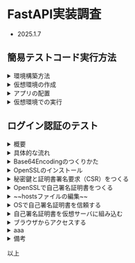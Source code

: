 
# FastAPI実装調査
- 2025.1.7

## 簡易テストコード実行方法

<details><summary>環境構築方法</summary>

### インストール
```bash
pip install fastapi uvicorn
```
</details>


<details><summary>仮想環境の作成</summary>

#### 仮想環境の作成

1. 実装調査パスを ```cmd``` で開く
```C:\Users\tensy\OneDrive\ドキュメント\okuma\お弁当注文システム\実装調査```
2. 仮想環境を作成
   ```python -m venv env```
</details>

<details><summary>アプリの配置</summary>

#### アプリの配置
3. 以下のappの含まれる```main.py```ファイルを配置する
```python
from fastapi import FastAPI

app = FastAPI()

@app.get("/")
def read_root():
    return {"message": "Hello World"}

@app.get("/items/{item_id}")
def read_item(item_id: int, q: str = None):
    return {"item_id": item_id, "q": q}
```
</details>

<details><summary>仮想環境での実行</summary>

#### 仮想環境での実行
4. 仮想環境をactivateする
   ```.\env\Scripts\activate```
5. コマンドプロンプトでサーバにプログラムをロードする。
   ```uvicorn main:app --reload```
6. ブラウザで URLに移動する。<br />
   ```http://127.0.0.1:8000```<br />
   ```http://127.0.0.1:8000/items/1?q=test```<br />
   ```http://127.0.0.1:8000/login/001?password=testPass```<br />
7. 終了する
    ```Ctrl + C```
8. 仮想環境を終了する
   ```deactivate```
</details>

## ログイン認証のテスト

<details><summary>概要</summary>

#### 概要
##### サーバーに毎回ログオン不要にするため、サーバーからシグネチャー(Base64Encodingの暗号化文字列)をもらい、それを使って毎回認証の代わりとする。
   1. ユーザーはNFCタグを読み込むと、初回の場合はユーザーIDを登録してサーバーから”シグネチャ”をもらう（シグネチャの中身はBase64Encode文字列）
   2. 2回目以降はそのシグネチャと注文件数でサーバーにアクセスすると注文になる。
   3. シグネチャが古くなると注文できなくなる。再度ユーザーIDで登録（期間延長）する。
   4. シグネチャーはCookieに保存する予定。
</details>

<details><summary>具体的な流れ</summary>

#### 具体的な流れ
- 登録URLと注文URLは兼用である。
- もし注文URLのみでシグネチャ無し
   - 初期登録画面もしくはユーザーログオン画面に遷移する。
- もし注文URL+シグネチャあり
   - 登録修正画面に遷移する。
- もし登録URL以外にアクセスする
   - アクセスエラーを表示する。
- 初期登録が正常に完了する
   - ユーザーにシグネチャを返す。
- ユーザーは自身のスマホに、シグネチャを保存する。

- 次回からユーザーは注文URLにユーザーのシグネチャと数量を付加してアクセスする。
- サーバーはシグネチャを検証する
   - シグネチャが正しくない
      - エラーを表示する。　
   - シグネチャが正しい
      - 正常な注文処理とする。
</details>

<details><summary>Base64Encodingのつくりかた</summary>

#### Base64Encodingのつくりかた
- ローカル環境ではOpenSSLで自己署名証明書を作る。
- これだけは必ず守るようにする！
   1. httpsを必ず使う
   2. 暗号化アルゴリズムをnone（署名なし）にしない
   3. トークンのライフサイクルをできるだけ適切にしてリフレッシュする
</details>

<details><summary>OpenSSLのインストール</summary>

#### ローカル環境にOpenSSLのインストール
1. [ガイドを読む](https://atmarkit.itmedia.co.jp/ait/articles/1601/29/news043.html)

2. [OpenSSLインストーラー x64 exe light](https://slproweb.com/products/Win32OpenSSL.html)

3. インストールの具体的な手順
[【Windows 10／11】WindowsにOpenSSL Ver.3をインストールして証明書を取り扱う）](https://atmarkit.itmedia.co.jp/ait/articles/2406/19/news033.html)

- ```winget search openssl```
- ```winget install ShiningLight.OpenSSL.Light```
- ```openssl version```
- ```winget list```
- OpenSSLの場所表示する
   - ```dir /a /s c:\openssl.exe```

4. Pathの設定
- ```Ctrl + R```
- ```SystemPropertiesAdvanced```
<!--
## 備考：OpenSSLで自己署名証明書が発行できるので、LetsEncryptの使用はやめた。
#### LetsEncryptの使用
##### Certbotのインストール(しかし自己署名には不要だった)
- LetsEncryptを使うが、アカウント作成は不要だが、certbotのインストールが必要。
- [Windows版Certbotのインストール手順](https://migi.me/memo/certbot-ssl-sakura/)

- certbotはwingetでインストールできた。
```winget install Certbot EFF.Certbot```<br><br>
```certbot certonly --manual -d ten-system.com -d ten-system.com -m 'k.okuma@ten-system.com' --agree-tos```<br>
```certbot --help```
<br><br>

- コマンドプロンプトで管理者で下記を実行する。<br>
```certbot certonly --manual -d ten-system.com -d ten-system.com -m 'k.okuma@ten-system.com' --agree-tos```
-->
</details>

<details><summary>秘密鍵と証明書署名要求（CSR）をつくる</summary>

#### 秘密鍵と証明書署名要求（CSR）をつくる

1. コマンドプロンプトで生成先に移動します。
2. 秘密鍵を生成します
   ```openssl genrsa -out private-key.pem 2048```
3. これで2048ビットの秘密鍵```private-key.pem```が生成されます。
4. 証明書署名要求（CSR）を作成
```openssl req -new -key private-key.pem -out csr.csr```
5. このコマンド実行後、色々入力後に秘密鍵とCSRファイルの両方が作成されます。
</details>

<details><summary>OpenSSLで自己署名証明書をつくる</summary>

#### OpenSSLで自己署名証明書をつくる

6. OpenSSLを使って、自己署名証明書の生成します。<br>
```openssl req -x509 -nodes -days 365 -newkey rsa:2048 -keyout my-local.key -out my-local.crt -subj "/C=JP/ST=Yamaguchi/L=Shimonoseki/O=Tensystem/OU=IT/CN=localhost"```
7. すると```my-local.key```と```my-local.crt```ができた。

</details>

<details><summary>~~hostsファイルの編集~~</summary>

### hostsファイルの編集
***- 注意：ここは自己署名証明書の生成でCN=localhostと指定してあるので、hostsの編集は不要。***
~~- メモ帳を管理者権限でhostsファイルを上書きします。~~
~~```スタートボタン押下　メモ帳の検索　右クリックして「管理者権限で実行」 ```~~
~~- hostsのパスを開きます~~
~~```C:\Windows\System32\drivers\etc\hosts```~~
~~- hostsファイルに以下を追記します。~~
~~```127.0.0.1  my-local.test```~~
~~- 必ず再起動します。~~
~~```ipconfig /flushdns```~~
</details>

<details><summary>OSで自己署名証明書を信頼する</summary>

#### OSで自己署名証明書を信頼する

8. 自己署名証明書を信頼する: 自己署名証明書をローカルの信頼済み証明書ストアに追加することで、この警告を回避できます。
   1. my-local.crtをダブルクリックして、証明書のインストールをクリックして、証明書インストールウィザードを開きます。
   2. ローカルコンピューター > 次へ
   3. 証明書を配置します
      - 証明書を次のストアに配置する(P)
      - 参照（R）　>　信頼されたルート証明機関
</details>

<details><summary>自己署名証明書を仮想サーバに組み込む</summary>

#### 自己署名証明書を仮想サーバに組み込む

9. activateする
   - ```.\env\Scripts\activate```
10. uvicornを使ってHTTPSサーバーを起動
   - 生成した証明書と秘密鍵を使用して、uvicornでHTTPSサーバーを起動します。
   - ```uvicorn main:app --host 0.0.0.0 --port 8000 --ssl-keyfile=./my-local.key --ssl-certfile=./my-local.crt```
</details>

<details><summary>ブラウザからアクセスする</summary>

11. ブラウザからアクセスする
   1. ```https://localhost:8000```
   2. ブラウザでエラー```net::ERR_CERT_AUTHORITY_INVALID```になるので、```「Localhostにすすむ（安全でない）」```を選択する。
   3. JSON文字列が表示されると成功です。
</details>

<details><summary>aaa</summary>

## aaa

### bbb
</details>

<details><summary>備考</summary>

## 備考
- k.okuma@ten-system.com
- https://ten-system.com/index.html
</details>

以上

